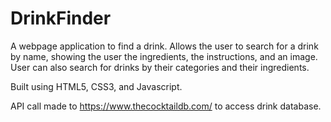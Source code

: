 # DrinkFinder
A webpage application to find a drink. Allows the user to search for a drink by name, showing the user the ingredients, the instructions, and an image. User can also search for drinks by their categories and their ingredients.

Built using HTML5, CSS3, and Javascript.

API call made to https://www.thecocktaildb.com/ to access drink database.
